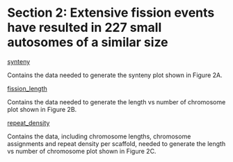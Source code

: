 # Section 2: Extensive fission events have resulted in 227 small autosomes of a similar size

[synteny](<https://github.com/charlottewright/P_atlantica_genome/tree/main/2_autosomes/synteny>)

Contains the data needed to generate the synteny plot shown in Figure 2A.

[fission_length](<https://github.com/charlottewright/P_atlantica_genome/tree/main/2_autosomes/fission_length>)

Contains the data needed to generate the length vs number of chromosome plot shown in Figure 2B.

[repeat_density](<https://github.com/charlottewright/P_atlantica_genome/tree/main/2_autosomes/repeat_density>)

Contains the data, including chromosome lengths, chromosome assignments and repeat density per scaffold, needed to generate the length vs number of chromosome plot shown in Figure 2C.
